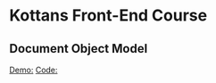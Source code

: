 
# Kottans Front-End Course

## Document Object Model

[Demo:](https://maxovsanyuk.github.io/kottansDom/)
[Code:](https://github.com/maxovsanyuk/kottans-frontend/tree/master/task_js_dom)